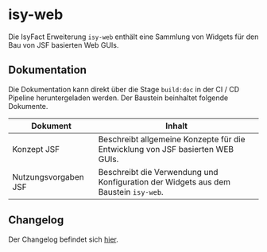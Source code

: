 # isy-web

Die IsyFact Erweiterung `isy-web` enthält eine Sammlung von Widgets für den Bau von JSF basierten Web GUIs.

## Dokumentation

Die Dokumentation kann direkt über die Stage `build:doc` in der CI / CD Pipeline heruntergeladen werden.
Der Baustein beinhaltet folgende Dokumente.

|Dokument|Inhalt|
| ---- | ---- |
| Konzept JSF | Beschreibt allgemeine Konzepte für die Entwicklung von JSF basierten WEB GUIs. 
| Nutzungsvorgaben JSF | Beschreibt die Verwendung und Konfiguration der Widgets aus dem Baustein `isy-web`.

## Changelog

Der Changelog befindet sich [hier](CHANGELOG.md).
